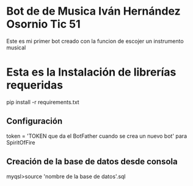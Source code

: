 # Bot de de Musica Iván Hernández Osornio Tic 51

Este es mi primer bot creado con la funcion de escojer un instrumento musical

# Esta es la Instalación de librerías requeridas

pip install -r requirements.txt

## Configuración 

token = 'TOKEN que da el BotFather cuando se crea un nuevo bot'  para SpiritOfFire

## Creación de la base de datos desde consola

myqsl>source 'nombre de la base de datos'.sql



